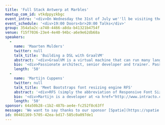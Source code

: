 ```yaml
---
title: 'Full Stack Antwerp at Marbles'
meetup_com_id: vtkdppyzkbgc
event_intro: '<div>On Wednesday the 31st of July we''ll be visiting the new offices of Marbles. We have two speakers confirmed. Maarten Mulders will be giving a talk about building a DSL with GraalVM and Martijn Cuppens will talk about the Bootstraps font resizing engine RFS.</div>'
event_schedule: '<div>19:00 Doors<br>20:00 Talks</div>'
group: 354a5a2c-a740-4466-a8da-b41321b4754f
venue: f15f7036-23e4-4e40-94bc-a6e9e62db68a
speakers:
  -
    name: 'Maarten Mulders'
    twitter: null
    talk_title: 'Building a DSL with GraalVM'
    abstract: '<div>GraalVM is a virtual machine that can run many languages on top of the Java Virtual Machine. It comes with support for JavaScript, Ruby, Python… But what if you’re building a DSL, or your language is not listed? Fear not!<br><br>In this session we’ll discover what it takes to run another language in GraalVM. Using GraalVM, we don’t only get a fast runtime, but we’ll also get great tool support. With Brainfuck as an example, we’ll see how we can run guest languages inside Java applications. It might not bring us profit, but at least it will bring some fun.</div>'
    bio: '<div>Passionate architect, senior developer and trainer. Passionate about "building the right thing" and "building the thing right". Focusing on lean and elegant solutions. Love to share new ideas and knowledge. Outside work, I appreciate creating and consuming good food, photography, and music, in no particular order.</div>'
    length: '50'
  -
    name: 'Martijn Cuppens'
    twitter: null
    talk_title: 'Meet Bootstraps font resizing engine RFS'
    abstract: '<div>RFS (simply the abbreviation of Responsive Font Sizes) is an engine that automatically calculates and updates the font-size property on elements based on the dimensions of the browser viewport. Get to know why it is so powerful and how the project grew from a tiny idea to a project integrated in Bootstrap.<br><br>In this talk you''ll also get to know how linting, git hooks, automated testing, continuous integration and the release cycles are handled in the project, so be prepared for a technical dive into the world of open source contributing anno 2019.</div>'
    bio: '<div>Martijn is a developer at <a href="http://www.intracto.com/">Intracto</a> who lives in a small town, Heusden-Zolder, in the idyllic province of Limburg. Since october last year he became part of the Bootstrap team where he''s responsible of maintaining and extending its CSS architecture.</div>'
    length: '50'
sponsor: 64a50b28-c1b2-487b-ae4e-fc252f8c63ff
message: 'We want to say thanks to our sponsor [Spatie](https://spatie.be/). Be sure to take a look at [all the open source PHP and Laravel packages](https://spatie.be/open-source/packages) they have created.'
id: 00481169-5705-42ea-bd17-585c0a097de1
---
```

